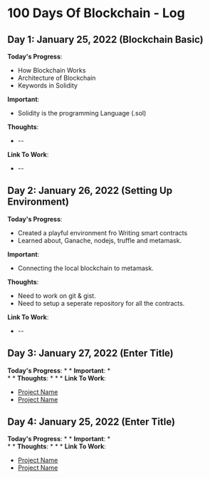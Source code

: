 # 100 Days Of Blockchain - Log



## Day 1: January 25, 2022 (Blockchain Basic)
**Today's Progress**: 
* How Blockchain Works
* Architecture of Blockchain
* Keywords in Solidity

**Important**:
* Solidity is the programming Language (.sol)

**Thoughts**:
* --

**Link To Work**:
* --



## Day 2: January 26, 2022 (Setting Up Environment)
**Today's Progress**: 
* Created a playful environment fro Writing smart contracts
* Learned about, Ganache, nodejs, truffle and metamask.

**Important**:
* Connecting the local blockchain to metamask.

**Thoughts**:
* Need to work on git & gist.
* Need to setup a seperate repository for all the contracts.

**Link To Work**:
* --




## Day 3: January 27, 2022 (Enter Title)
**Today's Progress**: 
* 
* 
**Important**:
*  
* 
* 
**Thoughts**:
*
*
*
**Link To Work**:
* [Project Name](EnterLinkHere)
* [Project Name](EnterLinkHere)




## Day 4: January 25, 2022 (Enter Title)
**Today's Progress**: 
* 
* 
**Important**:
*  
* 
* 
**Thoughts**:
*
*
*
**Link To Work**:
* [Project Name](EnterLinkHere)
* [Project Name](EnterLinkHere)



